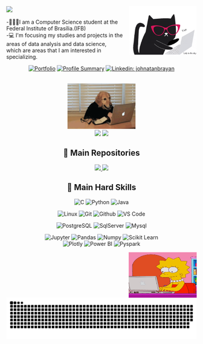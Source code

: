 <img src="https://github.com/ninivehelen/ninivehelen/blob/main/gif.gif" width="" /> 
 <img align='right' src="https://github.com/ninivehelen/ninivehelen/blob/main/giphy.gif" width="179">
<p tex-Align="center">
<p> -👩🏽‍🎓I am a Computer Science student at the Federal Institute of Brasília.(IFB)</br> 
    -💻 I'm focusing my studies and projects in the areas of data analysis and data science,</br>
which are areas that I am interested in specializing.
<p>
<p>
</p>
<center>




[![Portfolio](https://img.shields.io/badge/-Portfolio-white?style=flat-square&logo=Portfolio&logoColor=black&link=https://ninivehelen.github.io/portfolio_ninive/)](https://ninivehelen.github.io/portfolio_ninive/)
[![Profile Summary](https://img.shields.io/badge/-Profile%20Summary-222222?style=flat-square&logo=ghost&logoColor=white&link=https://octoprofile.vercel.app/user?id=ninivehelen)](https://octoprofile.vercel.app/user?id=ninivehelen)
[![Linkedin: johnatanbrayan](https://img.shields.io/badge/-Linkedin-blue?style=flat-square&logo=Linkedin&logoColor=white&link=https://www.linkedin.com/in/ninivehelen/)](https://www.linkedin.com/in/ninivehelen/)

<br>
 <img align="li" alt="gif" height="120" width="180"  src="https://github.com/ninivehelen/ninivehelen/blob/main/dog.gif">
 <div>

  
  <img height="170em" src="https://github-readme-stats.vercel.app/api?username=ninivehelen&show_icons=true&theme=panda&include_all_commits=true&count_private=true"/>
  <img height="170em" src="https://github-readme-stats.vercel.app/api/top-langs/?username=ninivehelen&layout=compact&langs_count=16&theme=panda"/>
   
   
 ## 📂 Main Repositories
<a href="https://github.com/ninivehelen/Analise_De_Dados">
  <img height="120em" src="https://github-readme-stats.vercel.app/api/pin/?username=ninivehelen&repo=Analise_De_Dados&theme=panda" />
</a>

<a href="https://github.com/ninivehelen/Modelos_Machine_Learning">
  <img height="120em" src="https://github-readme-stats.vercel.app/api/pin/?username=ninivehelen&repo=Modelos_Machine_Learning&theme=panda" />
</a>
   
 ## 🔨 Main Hard Skills
 
 ![C]( https://img.shields.io/badge/--black?style=flat-square&logo=C)
 ![Python](https://img.shields.io/badge/-Python-black?style=flat-square&logo=Python)
 ![Java](https://img.shields.io/badge/-Java-black?style=flat-square&logo=Java)
 
 ![Linux](https://img.shields.io/badge/-Linux-black?style=flat-square&logo=Linux)
 ![Git](https://img.shields.io/badge/-Git-black?style=flat-square&logo=Git)
 ![Github](https://img.shields.io/badge/-Github-black?style=flat-square&logo=Github)
 ![VS Code](https://img.shields.io/badge/-VS%20Code-black?style=flat-square&logo=visual-studio-code)
 
 ![PostgreSQL](https://img.shields.io/badge/-PostgreSQL-black?style=flat-square&logo=PostgreSQL)
 ![SqlServer](https://img.shields.io/badge/-SqlServer-black?style=flat-square&logo=Sqlserver)
 ![Mysql](https://img.shields.io/badge/-Mysql-black?style=flat-square&logo=Mysql)
 
 ![Jupyter](https://img.shields.io/badge/-Jupyter-black?style=flat-square&logo=Jupyter)
 ![Pandas](https://img.shields.io/badge/-Pandas-black?style=flat-square&logo=Pandas)
 ![Numpy](https://img.shields.io/badge/-Numpy-black?style=flat-square&logo=Numpy)
 ![Scikit Learn](https://img.shields.io/badge/-Scikit%20Learn-black?style=flat-square&logo=scikit-learn)
 <br>
 ![Plotly](https://img.shields.io/badge/-Plotly-black?style=flat-square&logo=Plotly)
 ![Power BI](https://img.shields.io/badge/-Power%20BI-black?style=plastic&logo=Power-BI)
 ![Pyspark](https://img.shields.io/badge/-Pyspark-black?style=flat-square&logo=Apache-Spark)
 

<img align="right" alt="gif" height="120" width="180" src="https://github.com/ninivehelen/ninivehelen/blob/main/lisa.gif">

  ![Snake animation](https://github.com/ninivehelen/ninivehelen/blob/main/github-contribution-grid-snake.svg)
 
</div>
 


